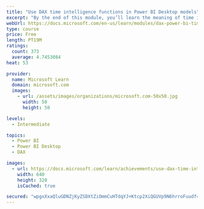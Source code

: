 ```yaml
---
title: "Use DAX time intelligence functions in Power BI Desktop models"
excerpt: "By the end of this module, you’ll learn the meaning of time intelligence and how to add time intelligence DAX calculations to your model. These calculations will include year-to-date (YTD), year-over-year (YoY) growth, and others."
webUrl: https://docs.microsoft.com/en-us/learn/modules/dax-power-bi-time-intelligence/
type: course
price: Free
length: PT19M
ratings:
  count: 373
  average: 4.7453084
heat: 53

provider:
  name: Microsoft Learn
  domain: microsoft.com
  images:
    - url: /assets/images/organizations/microsoft.com-50x50.jpg
      width: 50
      height: 50

levels:
  - Intermediate

topics:
  - Power BI
  - Power BI Desktop
  - DAX

images:
  - url: https://docs.microsoft.com/learn/achievements/use-dax-time-intelligence-functions-power-bi-desktop-social.png
    width: 640
    height: 320
    isCached: true

secured: "wpgxXxaQluGDNZjKyZSDXtZiOmmCuHTdqYJ+Ktcp2XiQGUVp9N6hrroFuudf4UWhpofn7VnohrM4LYk9mlW2CNaM/g09Q1jgJv3SBo7ywQQGzhYXqVXw/QvbKZGOKBQgrJFSgUFG1LRV0I+1T+YNWwbqbaH267J+c7IIEW+NEvoyhYl/D7EkXPspx9NKPDbHqkCzKEd7tHsAIX0OHnMVKsHIBEe5XASaJrTDh9nwmpUIF9+GYnGI1rl+Nq+4ivGOWLt2CWTcjCUVo5c0Bp7X+EghTURnz8UScVnZl3CXKvA+5mwAGWONeCVmiEcVhnaJlGktecLbm8LXEZoSGgsw21MJsrdhUyBs4n5KW2+AXG12ckqGGvZS0/4yIJ3e/ylIZGUu7m+n5aghccJF9bj9wfJiEe7Piz8ekgGk4ygAhZ8=;aaVSo6xO9eYU03M4dDKGZw=="
---
```


